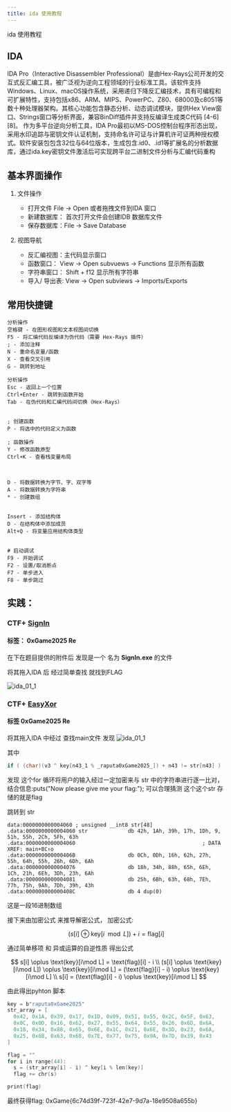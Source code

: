 ```yaml
---
title: ida 使用教程
---
```


ida 使用教程

<!--more-->

## IDA

IDA Pro（Interactive Disassembler Professional）是由Hex-Rays公司开发的交互式反汇编工具，被广泛视为逆向工程领域的行业标准工具。该软件支持Windows、Linux、macOS操作系统，采用递归下降反汇编技术，具有可编程和可扩展特性，支持包括x86、ARM、MIPS、PowerPC、Z80、68000及c8051等数十种处理器架构。其核心功能包含静态分析、动态调试模块，提供Hex View窗口、Strings窗口等分析界面，兼容BinDiff插件并支持反编译生成类C代码 [4-6] [8]。
作为多平台逆向分析工具，IDA Pro最初以MS-DOS控制台程序形态出现，采用水印追踪与密钥文件认证机制，支持命名许可证与计算机许可证两种授权模式。软件安装包包含32位与64位版本，生成包含.id0、.id1等扩展名的分析数据库，通过ida.key密钥文件激活后可实现跨平台二进制文件分析与汇编代码重构

## 基本界面操作

1. 文件操作

   + 打开文件 File -> Open 或者拖拽文件到IDA 窗口
   + 新建数据库： 首次打开文件会创建IDB 数据库文件
   + 保存数据库：File -> Save Database
2. 视图导航

   + 反汇编视图：主代码显示窗口
   + 函数窗口： View -> Open subvuews -> Functions 显示所有函数
   + 字符串窗口： Shift + f12 显示所有字符串
   + 导入/ 导出表: View -> Open subviews -> Imports/Exports

## 常用快捷键

```TEXT
分析操作
空格键 - 在图形视图和文本视图间切换
F5 - 将汇编代码反编译为伪代码（需要 Hex-Rays 插件）
; - 添加注释
N - 重命名变量/函数
X - 查看交叉引用
G - 跳转到地址

分析操作
Esc - 返回上一个位置
Ctrl+Enter - 跳转到函数开始
Tab - 在伪代码和汇编代码间切换（Hex-Rays）


; 创建函数
P - 将选中的代码定义为函数

; 函数操作
Y - 修改函数原型
Ctrl+K - 查看栈变量布局



D - 将数据转换为字节、字、双字等
A - 将数据转换为字符串
* - 创建数组


Insert - 添加结构体
D - 在结构体中添加成员
Alt+Q - 将变量应用结构体类型


# 启动调试
F9 - 开始调试
F2 - 设置/取消断点
F7 - 单步进入
F8 - 单步跳过
```

## 实践：

### CTF+ [SignIn](https://www.ctfplus.cn/problem-detail/1975492213970309120/description)

#### 标签： 0xGame2025 Re

在下在题目提供的附件后 发现是一个 名为  **SignIn.exe** 的文件

将其拖入IDA 后 经过简单查找 就找到FLAG

![ida_01_1](/images/ida/01_1.png)

### CTF+ [EasyXor](https://www.ctfplus.cn/problem-detail/1975492219204800512/description)

#### 标签 0xGame2025 Re

将其拖入IDA 中经过 查找main文件
发现
![ida_01_1](/images/ida/01_2.png)

其中

```c
if ( (char)(v3 ^ key[n43_1 % _raputa0xGame2025_]) + n43 != str[n43] )
```

发现 这个for 循环将用户的输入经过一定加密来与 str 中的字符串进行逐一比对，结合信息:puts("Now please give me your flag:");
可以合理猜测 这个这个str 存储的就是flag

跳转到 str

```HEX
data:0000000000004060 ; unsigned __int8 str[48]
.data:0000000000004060 str             db 42h, 1Ah, 39h, 17h, 1Dh, 9, 51h, 55h, 2Ch, 5Fh, 63h
.data:0000000000004060                                         ; DATA XREF: main+BC↑o
.data:000000000000406B                 db 0Ch, 0Dh, 16h, 62h, 27h, 55h, 64h, 55h, 26h, 6Dh, 6Ah 
.data:0000000000004076                 db 18h, 34h, 88h, 65h, 6Eh, 1Ch, 21h, 6Eh, 3Dh, 23h, 6Ah
.data:0000000000004081                 db 25h, 6Bh, 63h, 68h, 7Eh, 77h, 75h, 9Ah, 7Dh, 39h, 43h
.data:000000000000408C                 db 4 dup(0)
```

这是一段16进制数组

接下来由加密公式 来推导解密公式，
加密公式:

$$ (s[i] \oplus \text{key}[i\mod L]) + i = \text{flag}[i] $$

通过简单移项 和 异或运算的自逆性质
得出公式

$$
s[i] \oplus \text{key}[i\mod L] = \text{flag}[i] - i \\
(s[i] \oplus \text{key}[i\mod L]) \oplus \text{key}[i\mod L]
  = (\text{flag}[i] - i) \oplus \text{key}[i\mod L] \\
s[i] = (\text{flag}[i] - i) \oplus \text{key}[i\mod L] 
$$

由此得出pyhton 脚本

```c
key = b"raputa0xGame2025"
str_array = [
  0x42, 0x1A, 0x39, 0x17, 0x1D, 0x09, 0x51, 0x55, 0x2C, 0x5F, 0x63,
  0x0C, 0x0D, 0x16, 0x62, 0x27, 0x55, 0x64, 0x55, 0x26, 0x6D, 0x6A,
  0x18, 0x34, 0x88, 0x65, 0x6E, 0x1C, 0x21, 0x6E, 0x3D, 0x23, 0x6A,
  0x25, 0x6B, 0x63, 0x68, 0x7E, 0x77, 0x75, 0x9A, 0x7D, 0x39, 0x43
]

flag = ""
for i in range(44):
  s = (str_array[i] - i) ^ key[i % len(key)]
  flag += chr(s)

print(flag)
```

最终获得flag: 0xGame{6c74d39f-723f-42e7-9d7a-18e9508a655b}
